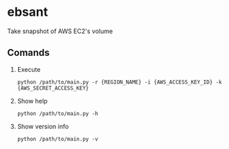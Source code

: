 # ebsant

Take snapshot of AWS EC2's volume

## Comands

1. Execute

    ~~~
    python /path/to/main.py -r {REGION_NAME} -i {AWS_ACCESS_KEY_ID} -k {AWS_SECRET_ACCESS_KEY}
    ~~~

2. Show help

    ~~~
    python /path/to/main.py -h
    ~~~

3. Show version info

    ~~~
    python /path/to/main.py -v
    ~~~
